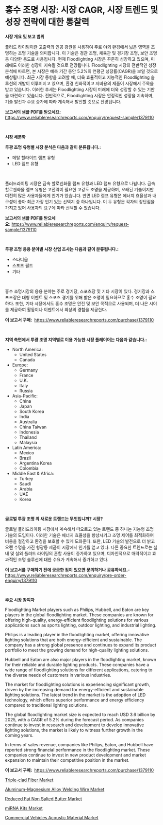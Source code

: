 <p><h1>홍수 조명 시장: 시장 CAGR, 시장 트렌드 및 성장 전략에 대한 통찰력</h1></p><p><strong>시장 개요 및 보고 범위</strong></p>
<p><p>플러드 라이팅이란 고출력의 인공 광원을 사용하여 주로 야외 환경에서 넓은 영역을 조명하는 조명 기술을 의미합니다. 이 기술은 경관 조명, 체육관 및 경기장 조명, 보안 조명 등 다양한 용도로 사용됩니다. 현재 Floodlighting 시장은 꾸준히 성장하고 있으며, 미래에도 이러한 성장이 지속될 것으로 전망됩니다. Floodlighting 시장의 전반적인 성장 분석에 따르면, 본 시장은 예측 기간 동안 5.2%의 연평균 성장률(CAGR)을 보일 것으로 예상됩니다. 최근 시장 동향을 고려할 때, 더욱 효율적이고 지능적인 Floodlighting 솔루션의 개발이 이루어지고 있으며, 환경 친화적이고 저비용의 제품이 시장에서 주목을 받고 있습니다. 이러한 추세는 Floodlighting 시장이 미래에 더욱 성장할 수 있는 기반을 마련하고 있습니다. 전반적으로, Floodlighting 시장은 안정적인 성장을 지속하며, 기술 발전과 수요 증가에 따라 계속해서 발전할 것으로 전망됩니다.</p></p>
<p><strong>보고서의 샘플 PDF를 받으세요:</strong> <a href="https://www.reliableresearchreports.com/enquiry/request-sample/1379110">https://www.reliableresearchreports.com/enquiry/request-sample/1379110</a></p>
<p>&nbsp;</p>
<p><strong>시장 세분화</strong></p>
<p><strong>투광 조명 유형별 시장 분석은 다음과 같이 분류됩니다.:</strong></p>
<p><ul><li>메탈 할라이드 램프 유형</li><li>LED 램프 유형</li></ul></p>
<p>&nbsp;</p>
<p><p>플러드라이팅 시장은 금속 할로겐화물 램프 유형과 LED 램프 유형으로 나뉩니다. 금속 할로겐화물 램프 유형은 고전력이 필요한 고강도 조명을 제공하며, 오래된 기술이지만 여전히 많은 사용자들에게 인기가 있습니다. 반면 LED 램프 유형은 에너지 효율성과 내구성이 좋아 최근 가장 인기 있는 선택지 중 하나입니다. 이 두 유형은 각자의 장단점을 가지고 있어 사용자의 요구에 따라 선택할 수 있습니다.</p></p>
<p><strong>보고서의 샘플 PDF를 받으세요:</strong>&nbsp;<a href="https://www.reliableresearchreports.com/enquiry/request-sample/1379110">https://www.reliableresearchreports.com/enquiry/request-sample/1379110</a></p>
<p>&nbsp;</p>
<p><strong> 투광 조명 응용 분야별 시장 산업 조사는 다음과 같이 분류됩니다.:</strong></p>
<p><ul><li>스타디움</li><li>스포츠 필드</li><li>기타</li></ul></p>
<p>&nbsp;</p>
<p><p>홍수 조명시장의 응용 분야는 주로 경기장, 스포츠장 및 기타 시장이 있다. 경기장과 스포츠장은 대형 이벤트 및 스포츠 경기를 위해 밝은 조명이 필요하므로 홍수 조명이 필요하다. 또한, 기타 시장에서도 홍수 조명은 안전 및 보안 목적으로 사용되며, 더 나은 시야를 제공하여 활동이나 이벤트에서 최상의 경험을 제공한다.</p></p>
<p><strong>이 보고서 구매:</strong>&nbsp; <a href="https://www.reliableresearchreports.com/purchase/1379110">https://www.reliableresearchreports.com/purchase/1379110</a></p>
<p>&nbsp;</p>
<p><strong>지역 측면에서 투광 조명 지역별로 이용 가능한 시장 플레이어는 다음과 같습니다.:</strong></p>
<p><ul>
    <li>
        North America:
        <ul>
            <li>United States</li>
            <li>Canada</li>
        </ul>
    </li>
    <li>
        Europe:
        <ul>
            <li>Germany</li>
            <li>France</li>
            <li>U.K.</li>
            <li>Italy</li>
            <li>Russia</li>
        </ul>
    </li>
    <li>
        Asia-Pacific:
        <ul>
            <li>China</li>
            <li>Japan</li>
            <li>South Korea</li>
            <li>India</li>
            <li>Australia</li>
            <li>China Taiwan</li>
            <li>Indonesia</li>
            <li>Thailand</li>
            <li>Malaysia</li>
        </ul>
    </li>
    <li>
        Latin America:
        <ul>
            <li>Mexico</li>
            <li>Brazil</li>
            <li>Argentina Korea</li>
            <li>Colombia</li>
        </ul>
    </li>
    <li>
        Middle East & Africa:
        <ul>
            <li>Turkey</li>
            <li>Saudi</li>
            <li>Arabia</li>
            <li>UAE</li>
            <li>Korea</li>
        </ul>
    </li>
    </ul></p>
<p>&nbsp;</p>
<p><strong>글로벌 투광 조명 의 새로운 트렌드는 무엇입니까? 시장?</strong></p>
<p><p>글로벌 플러드라이팅 시장에서 계속해서 떠오르고 있는 트렌드 중 하나는 지능형 조명 기술의 도입이다. 이러한 기술은 에너지 효율성을 향상시키고 조명 제어를 최적화하여 비용을 절감하고 환경을 보호할 수 있게 도와준다. 또한, LED 기술의 발전으로 더 밝고 오랜 수명을 가진 형광등 제품이 시장에서 인기를 얻고 있다. 다른 중요한 트렌드로는 실내 및 실외 플러드 라이팅의 혼합 사용이 증가하고 있으며, 디자인적으로 매력적이고 효과적인 조명 솔루션에 대한 수요가 계속해서 증가하고 있다.</p></p>
<p><strong>이 보고서를 구매하기 전에 궁금한 점이 있으면 문의하거나 공유하세요.</strong>- <a href="https://www.reliableresearchreports.com/enquiry/pre-order-enquiry/1379110">https://www.reliableresearchreports.com/enquiry/pre-order-enquiry/1379110</a></p>
<p>&nbsp;</p>
<p><strong>주요 시장 참여자</strong></p>
<p><p>Floodlighting Market players such as Philips, Hubbell, and Eaton are key players in the global floodlighting market. These companies are known for offering high-quality, energy-efficient floodlighting solutions for various applications such as sports lighting, outdoor lighting, and industrial lighting.</p><p>Philips is a leading player in the floodlighting market, offering innovative lighting solutions that are both energy-efficient and sustainable. The company has a strong global presence and continues to expand its product portfolio to meet the growing demand for high-quality lighting solutions.</p><p>Hubbell and Eaton are also major players in the floodlighting market, known for their reliable and durable lighting products. These companies have a wide range of floodlighting solutions for different applications, catering to the diverse needs of customers in various industries.</p><p>The market for floodlighting solutions is experiencing significant growth, driven by the increasing demand for energy-efficient and sustainable lighting solutions. The latest trend in the market is the adoption of LED technology, which offers superior performance and energy efficiency compared to traditional lighting solutions.</p><p>The global floodlighting market size is expected to reach USD 3.6 billion by 2025, with a CAGR of 5.2% during the forecast period. As companies continue to invest in research and development to develop innovative lighting solutions, the market is likely to witness further growth in the coming years.</p><p>In terms of sales revenue, companies like Philips, Eaton, and Hubbell have reported strong financial performance in the floodlighting market. These companies continue to invest in new product development and market expansion to maintain their competitive position in the market.</p></p>
<p><strong>이 보고서 구매:</strong>&nbsp;&nbsp;<a href="https://www.reliableresearchreports.com/purchase/1379110">https://www.reliableresearchreports.com/purchase/1379110</a></p>
<p><p><a href="https://github.com/mabutironaldo/Market-Research-Report-List-3/blob/main/triple-clad-fiber-market.md">Triple-clad Fiber Market</a></p><p><a href="https://github.com/Paul14Anderson63/Market-Research-Report-List-3/blob/main/aluminum-magnesium-alloy-welding-wire-market.md">Aluminum-Magnesium Alloy Welding Wire Market</a></p><p><a href="https://issuu.com/reportprime-2/docs/reduced-fat-non-salted-butter-market-size-2030.ppt">Reduced Fat Non Salted Butter Market</a></p><p><a href="https://woozy-pyroraptor-a1f.notion.site/miRNA-Kits-Market-Share-Market-New-Trends-Analysis-Report-By-Type-By-Application-By-End-use-By--da658b68a34c4c919c819239c44eeede">miRNA Kits Market</a></p><p><a href="https://issuu.com/reportprime-2/docs/commercial-vehicles-acoustic-material-market-size-">Commercial Vehicles Acoustic Material Market</a></p></p>
